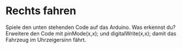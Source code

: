 # Rechts fahren

Spiele den unten stehenden Code auf das Arduino. Was erkennst du? <br/>
Erweitere den Code mit pinMode(x,x); und digitalWrite(x,x); damit das Fahrzeug im Uhrzeigersinn fährt.
